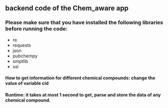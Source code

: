 ## backend code of the Chem_aware app

### Please make sure that you have installed the following libraries before running the code:
- re
- requests
- json
- pubchempy
- smptlib
- ssl

#### How to get information for different chemical compounds: change the value of variable cid

#### Runtime: it takes at most 1 second to get, parse and store the data of any chemical compound.
